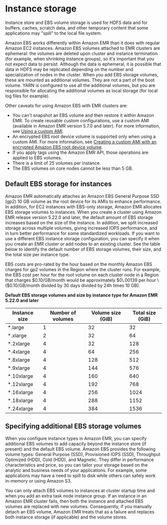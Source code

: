 # Instance storage<a name="emr-plan-storage"></a>

Instance store and EBS volume storage is used for HDFS data and for buffers, caches, scratch data, and other temporary content that some applications may "spill" to the local file system\.

Amazon EBS works differently within Amazon EMR than it does with regular Amazon EC2 instances\. Amazon EBS volumes attached to EMR clusters are ephemeral: the volumes are deleted upon cluster and instance termination \(for example, when shrinking instance groups\), so it's important that you not expect data to persist\. Although the data is ephemeral, it is possible that data in HDFS may be replicated depending on the number and specialization of nodes in the cluster\. When you add EBS storage volumes, these are mounted as additional volumes\. They are not a part of the boot volume\. YARN is configured to use all the additional volumes, but you are responsible for allocating the additional volumes as local storage \(for local log files for example\)\.

Other caveats for using Amazon EBS with EMR clusters are:
+ You can't snapshot an EBS volume and then restore it within Amazon EMR\. To create reusable custom configurations, use a custom AMI \(available in Amazon EMR version 5\.7\.0 and later\)\. For more information, see [Using a custom AMI](emr-custom-ami.md)\.
+ An encrypted EBS root device volume is supported only when using a custom AMI\. For more information, see [Creating a custom AMI with an encrypted Amazon EBS root device volume](emr-custom-ami.md#emr-custom-ami-encrypted)\. 
+ If you apply tags using the Amazon EMR API, those operations are applied to EBS volumes\.
+ There is a limit of 25 volumes per instance\.
+ The EBS volumes on core nodes cannot be less than 5 GB\.

## Default EBS storage for instances<a name="emr-plan-storage-ebs-storage-default"></a>

Amazon EMR automatically attaches an Amazon EBS General Purpose SSD \(gp2\) 10 GB volume as the root device for its AMIs to enhance performance\. In addition, for EC2 instances with EBS\-only storage, Amazon EMR allocates EBS storage volumes to instances\. When you create a cluster using Amazon EMR release version 5\.22\.0 and later, the default amount of EBS storage increases based on the size of the instance\. In addition, we split increased storage across multiple volumes, giving increased IOPS performance, and in turn better performance for some standardized workloads\. If you want to use a different EBS instance storage configuration, you can specify it when you create an EMR cluster or add nodes to an existing cluster\. See the table below to identify the default number of EBS storage volumes, their size, and the total size per instance type\.

EBS costs are pro\-rated by the hour based on the monthly Amazon EBS charges for gp2 volumes in the Region where the cluster runs\. For example, the EBS cost per hour for the root volume on each cluster node in a Region that charges $0\.10/GB/month would be approximately $0\.00139 per hour \($0\.10/GB/month divided by 30 days divided by 24h times 10 GB\)\.


**Default EBS storage volumes and size by instance type for Amazon EMR 5\.22\.0 and later**  

| Instance size | Number of volumes | Volume size \(GiB\) | Total size \(GiB\) | 
| --- | --- | --- | --- | 
|  \*\.large  |  1  |  32  |  32  | 
|  \*\.xlarge  |  2  |  32  |  64  | 
|  \*\.2xlarge  |  4  |  32  |  128  | 
|  \*\.4xlarge  |  4  |  64  |  256  | 
|  \*\.8xlarge  |  4  |  128  |  512  | 
|  \*\.9xlarge  |  4  |  144  |  576  | 
|  \*\.10xlarge  |  4  |  160  |  640  | 
|  \*\.12xlarge  |  4  |  192  |  768  | 
|  \*\.16xlarge  |  4  |  256  |  1024  | 
|  \*\.18xlarge  |  4  |  288  |  1152  | 
|  \*\.24xlarge  |  4  |  384  |  1536  | 

## Specifying additional EBS storage volumes<a name="emr-plan-storage-additional-ebs-volumes"></a>

When you configure instance types in Amazon EMR, you can specify additional EBS volumes to add capacity beyond the instance store \(if present\) and the default EBS volume\. Amazon EBS provides the following volume types: General Purpose \(SSD\), Provisioned IOPS \(SSD\), Throughput Optimized \(HDD\), Cold \(HDD\), and Magnetic\. They differ in performance characteristics and price, so you can tailor your storage based on the analytic and business needs of your applications\. For example, some applications may have a need to spill to disk while others can safely work in\-memory or using Amazon S3\.

You can only attach EBS volumes to instances at cluster startup time and when you add an extra task node instance group\. If an instance in an Amazon EMR cluster fails, then both the instance and attached EBS volumes are replaced with new volumes\. Consequently, if you manually detach an EBS volume, Amazon EMR treats that as a failure and replaces both instance storage \(if applicable\) and the volume stores\.
